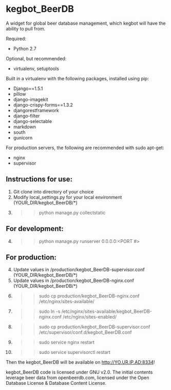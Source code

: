 kegbot_BeerDB
=============

A widget for global beer database management, which kegbot will have the ability to pull from.

Required:
* Python 2.7

Optional, but recommended:
* virtualenv, setuptools

Built in a virtualenv with the following packages, installed using pip:
* Django==1.5.1
* pillow
* django-imagekit
* django-crispy-forms==1.3.2
* djangorestframework
* django-filter
* django-selectable
* markdown
* south
* gunicorn

For production servers, the following are recommended with sudo apt-get:
* nginx
* supervisor

## Instructions for use:
1. Git clone into directory of your choice
2. Modify local_settings.py for your local environment (YOUR_DIR/kegbot_BeerDB/*)
3. >> python manage.py collectstatic

## For development:
4. >> python manage.py runserver 0.0.0.0:<PORT #>

## For production:
4. Update values in /production/kegbot_BeerDB-supervisor.conf (YOUR_DIR/kegbot_BeerDB/*)
5. Update values in /production/kegbot_BeerDB-nginx.conf (YOUR_DIR/kegbot_BeerDB/*)
6. >> sudo cp production/kegbot_BeerDB-nginx.conf /etc/nginx/sites-available/
7. >> sudo ln -s /etc/nginx/sites-available/kegbot_BeerDB-nginx.conf /etc/nginx/sites-enabled/
8. >> sudo cp production/kegbot_BeerDB-supervisor.conf /etc/supervisor/conf.d/kegbot_BeerDB.conf
9. >> sudo service nginx restart
10. >> sudo service supervisorctl restart

Then the kegbot_BeerDB will be available on http://YO.UR.IP.AD:8334!

kegbot_BeerDB code is licensed under GNU v2.0.  The initial contents leverage beer data from openbeerdb.com, licensed under the Open Database License & Database Content License.


